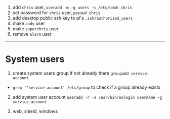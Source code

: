 1. add `chris` user, `useradd -m -g users -s /etc/bash chris`
1. set password for `chris` user, `passwd chris`
1. add desktop public ssh key to pi's `.ssh/authorized_users`
1. make `andy` user
1. make `superchris` user
1. remove `alarm` user
---
# System users
1. create system users group if not already there `groupadd service-account`
  * `grep '^service-account' /etc/group` to check if a group already exists
2. add system user account `useradd -r -s /usr/bin/nologin username -g service-account`

1. web, shield, windows
